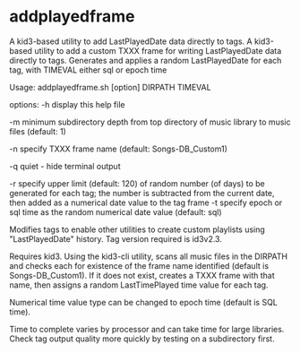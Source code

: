 # addplayedframe
A kid3-based utility to add LastPlayedDate data directly to tags.
A kid3-based utility to add a custom TXXX frame for writing LastPlayedDate data directly to tags.
Generates and applies a random LastPlayedDate for each tag, with TIMEVAL either sql or epoch time

Usage: addplayedframe.sh [option] DIRPATH TIMEVAL

options:
-h display this help file

-m minimum subdirectory depth from top directory of music library to music files (default: 1)

-n specify TXXX frame name (default: Songs-DB_Custom1)

-q quiet - hide terminal output

-r specify upper limit (default: 120) of random number (of days) to be generated for each tag;
   the number is subtracted from the current date, then added as a numerical date value to the tag
   frame
-t specify epoch or sql time as the random numerical date value (default: sql)


Modifies tags to enable other utilities to create custom playlists using "LastPlayedDate" history.
Tag version required is id3v2.3.

Requires kid3. Using the kid3-cli utility, scans all music files in the DIRPATH and checks each 
for existence of the frame name identified (default is Songs-DB_Custom1). If it does not exist,
creates a TXXX frame with that name, then assigns a random LastTimePlayed time value for each tag.

Numerical time value type can be changed to epoch time (default is SQL time).

Time to complete varies by processor and can take time for large libraries. Check tag output
quality more quickly by testing on a subdirectory first.
